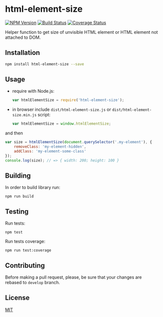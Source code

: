 # html-element-size

[![NPM Version](https://badge.fury.io/js/html-element-size.svg)](https://badge.fury.io/js/html-element-size)
[![Build Status](https://travis-ci.org/ezze/html-element-size.svg?branch=develop)](https://travis-ci.org/ezze/html-element-size)
[![Coverage Status](https://coveralls.io/repos/github/ezze/html-element-size/badge.svg?branch=develop)](https://coveralls.io/github/ezze/html-element-size?branch=develop)

Helper function to get size of unvisible HTML element or HTML element not attached to DOM.

## Installation

```bash
npm install html-element-size --save
```
    
## Usage

- require with Node.js:

    ```javascript
    var htmlElementSize = require('html-element-size');
    ```

- in browser include `dist/html-element-size.js` or `dist/html-element-size.min.js` script:

    ```javascript
    var htmlElementSize = window.htmlElementSize;
    ```
    
and then    
    
```javascript    
var size = htmlElementSize(document.querySelector('.my-element'), {
    removeClass: 'my-element-hidden',
    addClass: 'my-element-some-class'
});
console.log(size); // => { width: 200; height: 100 }
```

## Building

In order to build library run:
                                          
    npm run build
    
## Testing
    
Run tests:
    
    npm test
   
Run tests coverage:

    npm run test:coverage
    
## Contributing
    
Before making a pull request, please, be sure that your changes are rebased to `develop` branch.

## License

[MIT](LICENSE)
